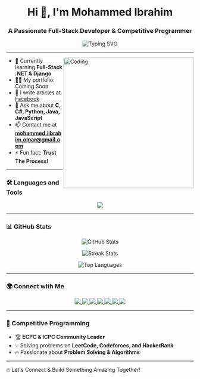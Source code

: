 
<h1 align="center">Hi 👋, I'm Mohammed Ibrahim</h1>
<h3 align="center">A Passionate Full-Stack Developer & Competitive Programmer</h3>

<p align="center">
  <img src="https://readme-typing-svg.herokuapp.com?font=Fira+Code&duration=3000&pause=500&color=32CD32&center=true&vCenter=true&width=435&lines=Full-Stack+Developer;Data+Science+Engineer;Competitive+Programmer" alt="Typing SVG" />
</p>

---

<img align="right" src="https://github.com/AhmedKhairy0106/AhmedKhairy0106/blob/main/assets/coding.gif" alt="Coding" width="350" />

- 🌱 Currently learning **Full-Stack .NET & Django**
- 👨‍💻 My portfolio: Coming Soon
- 📝 I write articles at [Facebook](https://www.facebook.com/Mo7ammed.Ibra7im.11)
- 💬 Ask me about **C, C#, Python, Java, JavaScript**
- 📫 Contact me at **mohammed.iibrahim.omar@gmail.com**
- ⚡ Fun fact: **Trust The Process!**

---

### 🛠 Languages and Tools

<p align="center">
  <img src="https://skillicons.dev/icons?i=c,cpp,cs,python,java,js,ts,html,css,django,dotnet,react,tailwind,bootstrap,postgres,mysql,mongodb,git,linux,vscode" />
</p>

---

### 📊 GitHub Stats

<p align="center">
  <img src="https://github-readme-stats.vercel.app/api?username=midoriya-2-0&show_icons=true&theme=radical" alt="GitHub Stats" />
</p>

<p align="center">
  <img src="https://github-readme-streak-stats.herokuapp.com/?user=midoriya-2-0&theme=dark" alt="Streak Stats" />
</p>



<p align="center">
  <img src="https://github-readme-stats.vercel.app/api/top-langs/?username=midoriya-2-0&layout=compact&theme=tokyonight" alt="Top Languages" />
</p>

---

### 🌍 Connect with Me

<p align="center">
  <a href="https://x.com/M7amed_iibrahim" target="_blank">
    <img src="https://img.shields.io/badge/Twitter-%231DA1F2.svg?style=for-the-badge&logo=twitter&logoColor=white"/>
  </a>
  <a href="https://www.linkedin.com/in/mohammed-ibra7im/" target="_blank">
    <img src="https://img.shields.io/badge/LinkedIn-%230077B5.svg?style=for-the-badge&logo=linkedin&logoColor=white"/>
  </a>
  <a href="https://www.facebook.com/Mo7ammed.Ibra7im.11" target="_blank">
    <img src="https://img.shields.io/badge/Facebook-%231877F2.svg?style=for-the-badge&logo=facebook&logoColor=white"/>
  </a>
  <a href="https://www.instagram.com/mohammed_iibra7im/" target="_blank">
    <img src="https://img.shields.io/badge/Instagram-%23E4405F.svg?style=for-the-badge&logo=instagram&logoColor=white"/>
  </a>
  <a href="https://www.hackerrank.com/profile/MID0RIYA" target="_blank">
    <img src="https://img.shields.io/badge/HackerRank-%232EC866.svg?style=for-the-badge&logo=hackerrank&logoColor=white"/>
  </a>
  <a href="https://leetcode.com/u/mid0riya" target="_blank">
    <img src="https://img.shields.io/badge/LeetCode-%23FFA116.svg?style=for-the-badge&logo=leetcode&logoColor=white"/>
  </a>
<a href="https://codeforces.com/profile/MIDORIYA_" target="_blank">
    <img src="https://img.shields.io/badge/Codeforces-%231970C2.svg?style=for-the-badge&logo=codeforces&logoColor=white"/>
</a>
</p>

---

### 🎯 Competitive Programming

- 🏆 **ECPC & ICPC Community Leader**
- 💡 Solving problems on **LeetCode, Codeforces, and HackerRank**
- 🔥 Passionate about **Problem Solving & Algorithms**

---

🔥 Let's Connect & Build Something Amazing Together!

